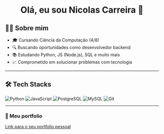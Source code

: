 <h1 align="center">Olá, eu sou Nicolas Carreira 👋</h1>



## 👨‍💻 Sobre mim
- 🎓 Cursando Ciência da Computação (4/8)
- 🔍 Buscando oportunidades como desenvolvedor backend 
- 📚 Estudando Python, JS (Node.js), SQL e muito mais
- 📈 Comprometido em solucionar problemas com tecnologia

---

## 🛠️ Tech Stacks
![Python](https://img.shields.io/badge/Python-3670A0?style=for-the-badge&logo=python&logoColor=white)
![JavaScript](https://img.shields.io/badge/JavaScript-F7DF1E?style=for-the-badge&logo=javascript&logoColor=black)
![PostgreSQL](https://img.shields.io/badge/PostgreSQL-316192?style=for-the-badge&logo=postgresql&logoColor=white)
![MySQL](https://img.shields.io/badge/MySQL-3670A0?style=for-the-badge&logo=MySQL&logoColor=white)
![Git](https://img.shields.io/badge/Git-F05032?style=for-the-badge&logo=git&logoColor=white)

---

### 💼 Meu portfolio

[Link para o seu portfolio pessoal](https://seulinkdoportfolio.com)
